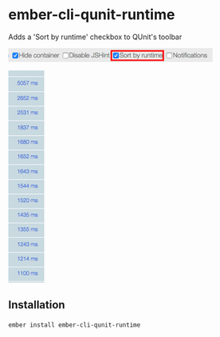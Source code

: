 # ember-cli-qunit-runtime

Adds a 'Sort by runtime' checkbox to QUnit's toolbar

![](https://github.com/pogopaule/ember-cli-qunit-runtime/blob/master/sortedcheckbox.png)

![](https://github.com/pogopaule/ember-cli-qunit-runtime/blob/master/sortedlist.png)

## Installation

`ember install ember-cli-qunit-runtime`
